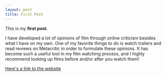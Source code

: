 ```yaml
---
layout: post
title: First Post
---
```


This is my **first post**.

I have developed a lot of opinions of film through online criticism besides what I have on my own. One of my favorite things to do is watch trailers and read reviews on Metacritic in order to formulate these opinions. It has become such a useful tool in my film watching process, and I highly recommend looking up films before and/or after you watch them!

[Here's a link to the website](http://www.metacritic.com)
